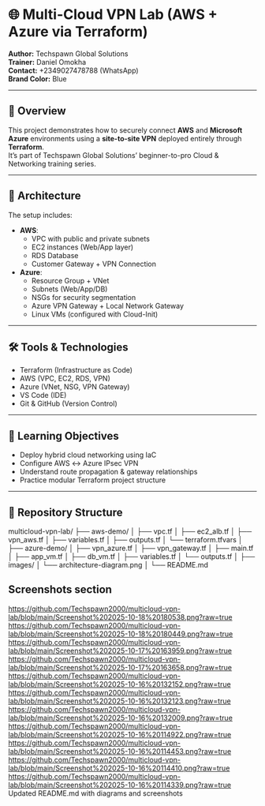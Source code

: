 # 🌐 Multi-Cloud VPN Lab (AWS + Azure via Terraform)

**Author:** Techspawn Global Solutions  
**Trainer:** Daniel Omokha  
**Contact:** +2349027478788 (WhatsApp)  
**Brand Color:** Blue  

---

## 🚀 Overview
This project demonstrates how to securely connect **AWS** and **Microsoft Azure** environments using a **site-to-site VPN** deployed entirely through **Terraform**.  
It’s part of Techspawn Global Solutions’ beginner-to-pro Cloud & Networking training series.

---

## 🧩 Architecture
The setup includes:
- **AWS**:
  - VPC with public and private subnets  
  - EC2 instances (Web/App layer)  
  - RDS Database  
  - Customer Gateway + VPN Connection  
- **Azure**:
  - Resource Group + VNet  
  - Subnets (Web/App/DB)  
  - NSGs for security segmentation  
  - Azure VPN Gateway + Local Network Gateway  
  - Linux VMs (configured with Cloud-Init)

---

## 🛠️ Tools & Technologies
- Terraform (Infrastructure as Code)
- AWS (VPC, EC2, RDS, VPN)
- Azure (VNet, NSG, VPN Gateway)
- VS Code (IDE)
- Git & GitHub (Version Control)

---

## 🧠 Learning Objectives
- Deploy hybrid cloud networking using IaC  
- Configure AWS ↔ Azure IPsec VPN  
- Understand route propagation & gateway relationships  
- Practice modular Terraform project structure  

---

## 📁 Repository Structure
multicloud-vpn-lab/
├── aws-demo/
│ ├── vpc.tf
│ ├── ec2_alb.tf
│ ├── vpn_aws.tf
│ ├── variables.tf
│ ├── outputs.tf
│ └── terraform.tfvars
│
├── azure-demo/
│ ├── vpn_azure.tf
│ ├── vpn_gateway.tf
│ ├── main.tf
│ ├── app_vm.tf
│ ├── db_vm.tf
│ ├── variables.tf
│ └── outputs.tf
│
├── images/
│ └── architecture-diagram.png
│
└── README.md

##  Screenshots section
https://github.com/Techspawn2000/multicloud-vpn-lab/blob/main/Screenshot%202025-10-18%20180538.png?raw=true
https://github.com/Techspawn2000/multicloud-vpn-lab/blob/main/Screenshot%202025-10-18%20180449.png?raw=true
https://github.com/Techspawn2000/multicloud-vpn-lab/blob/main/Screenshot%202025-10-17%20163959.png?raw=true
https://github.com/Techspawn2000/multicloud-vpn-lab/blob/main/Screenshot%202025-10-17%20163658.png?raw=true
https://github.com/Techspawn2000/multicloud-vpn-lab/blob/main/Screenshot%202025-10-16%20132152.png?raw=true
https://github.com/Techspawn2000/multicloud-vpn-lab/blob/main/Screenshot%202025-10-16%20132123.png?raw=true
https://github.com/Techspawn2000/multicloud-vpn-lab/blob/main/Screenshot%202025-10-16%20132009.png?raw=true
https://github.com/Techspawn2000/multicloud-vpn-lab/blob/main/Screenshot%202025-10-16%20114922.png?raw=true
https://github.com/Techspawn2000/multicloud-vpn-lab/blob/main/Screenshot%202025-10-16%20114453.png?raw=true
https://github.com/Techspawn2000/multicloud-vpn-lab/blob/main/Screenshot%202025-10-16%20114410.png?raw=true
https://github.com/Techspawn2000/multicloud-vpn-lab/blob/main/Screenshot%202025-10-16%20114339.png?raw=true
Updated README.md with diagrams and screenshots


